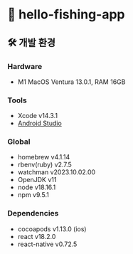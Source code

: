 # 🎣 hello-fishing-app

## 🛠️ 개발 환경

### Hardware

- M1 MacOS Ventura 13.0.1, RAM 16GB

### Tools

- Xcode v14.3.1
- [Android Studio](/docs/android-settings.md)

### Global

- homebrew v4.1.14
- rbenv(ruby) v2.7.5
- watchman v2023.10.02.00
- OpenJDK v11
- node v18.16.1
- npm v9.5.1

### Dependencies

- cocoapods v1.13.0 (ios)
- react v18.2.0
- react-native v0.72.5
